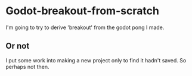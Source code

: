 # Godot-breakout-from-scratch
I'm going to try to derive 'breakout' from the godot pong I made.

## Or not
I put some work into making a new project only to find it hadn't saved. So perhaps not then.
